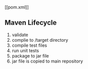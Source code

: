 [[pom.xml]]

## Maven Lifecycle
1. validate
2. complie to /target directory
3. compile test files
4. run unit tests
5. package to jar file
6. jar file is copied to main repository
